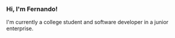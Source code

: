 ### Hi, I'm Fernando!

I'm currently a college student and software developer in a junior enterprise.

